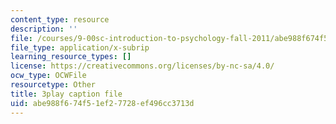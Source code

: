 ```yaml
---
content_type: resource
description: ''
file: /courses/9-00sc-introduction-to-psychology-fall-2011/abe988f674f51ef27728ef496cc3713d_z9XQpjNgeBI.srt
file_type: application/x-subrip
learning_resource_types: []
license: https://creativecommons.org/licenses/by-nc-sa/4.0/
ocw_type: OCWFile
resourcetype: Other
title: 3play caption file
uid: abe988f6-74f5-1ef2-7728-ef496cc3713d
---
```

